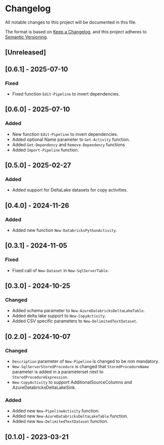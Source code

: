 # Changelog

All notable changes to this project will be documented in this file.

The format is based on [Keep a Changelog](https://keepachangelog.com/en/1.0.0/),
and this project adheres to [Semantic Versioning](https://semver.org/spec/v2.0.0.html).

## [Unreleased]

## [0.6.1] - 2025-07-10

### Fixed

- Fixed function `Edit-Pipeline` to invert dependencies.

## [0.6.0] - 2025-07-10

### Added

- New function `Edit-Pipeline` to invert dependencies.
- Added optional Name parameter to `Get-Activity` function.
- Added `Get-Dependency` and `Remove-Dependency` functions
- Added `Import-Pipeline` function.

## [0.5.0] - 2025-02-27

### Added

- Added support for DeltaLake datasets for copy activities.

## [0.4.0] - 2024-11-26

### Added

- Added new function `New-DatabricksPythonActivity`.

## [0.3.1] - 2024-11-05

### Fixed

- Fixed call of `New-Dataset` in `New-SqlServerTable`.

## [0.3.0] - 2024-10-25

### Changed

- Added schema parameter to `New-AzureDatabricksDeltaLakeTable`.
- Added delta lake support to `New-CopyActivity`.
- Added CSV specific parameters to `New-DelimitedTextDataset`.

## [0.2.0] - 2024-10-07

### Changed

- `Description` parameter of `New-Pipeline` is changed to be non mandatory.
- `New-SqlServerStoredProcedure` is changed that `StoredProcedureName` parameter is added in a parameterset next to `StoredProcedureExpression`.
- `New-CopyActivity` to support AdditionalSourceColumns and AzureDatabricksDeltaLakeSink.

### Added

- Added new `New-PipelineActivity` function.
- Added new `New-AzureDatabricksDeltaLakeTable` function.
- Added new `New-DelimitedTextDataset` function.

## [0.1.0] - 2023-03-21

<!-- markdownlint-configure-file {"MD024": { "siblings_only": true } } -->
